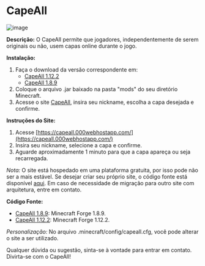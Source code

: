 # CapeAll
![image](https://github.com/Nonopichy/CapeAll/assets/68911691/cf164cd6-eba1-40cc-8d86-3d18e3248090)

**Descrição:** 
O CapeAll permite que jogadores, independentemente de serem originais ou não, usem capas online durante o jogo.

**Instalação:**
1. Faça o download da versão correspondente em:
    - [CapeAll 1.12.2](https://github.com/Nonopichy/CapeAll/releases/download/1.0.0/capeall-1.12.2.jar) 
    - [CapeAll 1.8.9](https://github.com/Nonopichy/CapeAll/releases/download/1.0.0/capeall-1.8.9.jar)
2. Coloque o arquivo .jar baixado na pasta "mods" do seu diretório Minecraft.
3. Acesse o site [CapeAll](https://capeall.000webhostapp.com/), insira seu nickname, escolha a capa desejada e confirme.

**Instruções do Site:**
1. Acesse [https://capeall.000webhostapp.com/](https://capeall.000webhostapp.com/)
2. Insira seu nickname, selecione a capa e confirme.
3. Aguarde aproximadamente 1 minuto para que a capa apareça ou seja recarregada.

*Nota:* O site está hospedado em uma plataforma gratuita, por isso pode não ser a mais estável. Se desejar criar seu próprio site, o código fonte está disponível [aqui](https://github.com/Nonopichy/CapeAll/tree/capeall-website). Em caso de necessidade de migração para outro site com arquitetura, entre em contato.

**Código Fonte:**
- [CapeAll 1.8.9](https://github.com/Nonopichy/CapeAll/tree/capeall-1.8.9): Minecraft Forge 1.8.9.
- [CapeAll 1.12.2](https://github.com/Nonopichy/CapeAll/tree/capeall-1.8.9): Minecraft Forge 1.12.2.

*Personalização:* No arquivo .minecraft/config/capeall.cfg, você pode alterar o site a ser utilizado.

Qualquer dúvida ou sugestão, sinta-se à vontade para entrar em contato. Divirta-se com o CapeAll!
